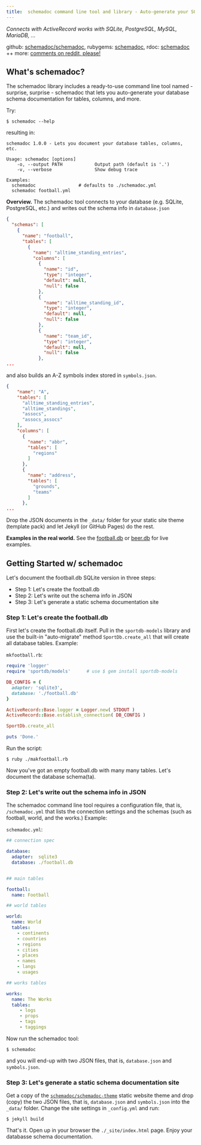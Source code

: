 ```yaml
---
title:  schemadoc command line tool and library - Auto-generate your SQL database schema documentation for tables, columns, symbols A-Z, etc; use your own (static) jekyll themes and much more
---
```


_Connects with ActiveRecord works with SQLite, PostgreSQL, MySQL, MariaDB, ..._


github: [schemadoc/schemadoc](https://github.com/schemadoc/schemadoc),
rubygems: [schemadoc](https://rubygems.org/gems/schemadoc),
rdoc: [schemadoc](http://rubydoc.info/gems/schemadoc) ++
more: [comments on reddit, please!](https://www.reddit.com/r/ruby/comments/7jnkdc/day_13_ruby_advent_calendar_2017_schemadoc/)



## What's schemadoc?

The schemadoc library includes a ready-to-use command line tool named - surprise,
surprise - schemadoc that lets you auto-generate your database schema documentation
for tables, columns, and more.

Try:

```
$ schemadoc --help
```

resulting in:

```
schemadoc 1.0.0 - Lets you document your database tables, columns, etc.

Usage: schemadoc [options]
    -o, --output PATH            Output path (default is '.')
    -v, --verbose                Show debug trace

Examples:
  schemadoc                # defaults to ./schemadoc.yml
  schemadoc football.yml
```


**Overview.** The schemadoc tool connects to your database (e.g. SQLite, PostgreSQL, etc.)
and writes out the schema info in `database.json`

``` json
{
  "schemas": [
    {
      "name": "football",
      "tables": [
        {
          "name": "alltime_standing_entries",
          "columns": [
            {
              "name": "id",
              "type": "integer",
              "default": null,
              "null": false
            },
            {
              "name": "alltime_standing_id",
              "type": "integer",
              "default": null,
              "null": false
            },
            {
              "name": "team_id",
              "type": "integer",
              "default": null,
              "null": false
            },
...
```

and also builds an A-Z symbols index stored in `symbols.json`.

``` json
{
    "name": "A",
    "tables": [
      "alltime_standing_entries",
      "alltime_standings",
      "assocs",
      "assocs_assocs"
    ],
    "columns": [
      {
        "name": "abbr",
        "tables": [
          "regions"
        ]
      },
      {
        "name": "address",
        "tables": [
          "grounds",
          "teams"
        ]
      },
...
```

Drop the JSON documents in the `_data/` folder for your static
site theme (template pack) and let Jekyll (or GitHub Pages) do the rest.

**Examples in the real world.**  See the [football.db](http://openfootball.github.io/schema/)
or [beer.db](http://openbeer.github.io/schema/) for live examples.



## Getting Started w/ schemadoc

Let's document the football.db SQLite version in three steps:

- Step 1: Let's create the football.db
- Step 2: Let's write out the schema info in JSON
- Step 3: Let's generate a static schema documentation site


### Step 1: Let's create the football.db

First let's create the football.db itself. Pull in the `sportdb-models` library
and use the built-in "auto-migrate" method `SportDb.create_all` that will create all database tables.
Example:

`mkfootball.rb`:

``` ruby
require 'logger'
require 'sportdb/models'      # use $ gem install sportdb-models

DB_CONFIG = {
  adapter: 'sqlite3',
  database: './football.db'
}

ActiveRecord::Base.logger = Logger.new( STDOUT )
ActiveRecord::Base.establish_connection( DB_CONFIG )

SportDb.create_all

puts 'Done.'
```

Run the script:

```
$ ruby ./makfootball.rb
```

Now you've got an empty football.db with many many tables. Let's document the database schema(ta).


###  Step 2: Let's write out the schema info in JSON

The schemadoc command line tool requires a configuration file, that is, `/schemadoc.yml`
that lists the connection settings and the schemas (such as football, world, and the works.) Example:

`schemadoc.yml`:

``` yaml
## connection spec

database:
  adapter:  sqlite3
  database: ./football.db


## main tables

football:
  name: Football

## world tables

world:
  name: World
  tables:
    - continents
    - countries
    - regions
    - cities
    - places
    - names
    - langs
    - usages

## works tables

works:
  name: The Works
  tables:
     - logs
     - props
     - tags
     - taggings
```

Now run the schemadoc tool:

```
$ schemadoc
```

and you will end-up with two JSON files, that is, `database.json` and `symbols.json`.



### Step 3: Let's generate a static schema documentation site

Get a copy of the [`schemadoc/schemadoc-theme`](https://github.com/schemadoc/schemadoc-theme) static website theme
and drop (copy) the two JSON files, that is, `database.json` and `symbols.json`
into the `_data/` folder. Change the site settings in `_config.yml` and run:

```
$ jekyll build
```

That's it. Open up in your browser the `./_site/index.html` page.
Enjoy your databasse schema documentation.
